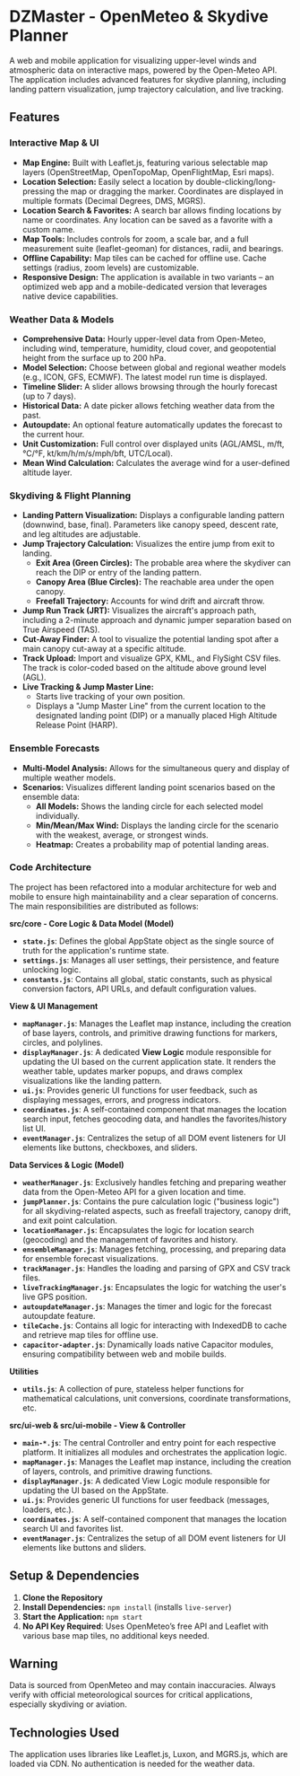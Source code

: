 # DZMaster - OpenMeteo & Skydive Planner

A web and mobile application for visualizing upper-level winds and atmospheric data on interactive maps, powered by the Open-Meteo API. The application includes advanced features for skydive planning, including landing pattern visualization, jump trajectory calculation, and live tracking.

## Features

### Interactive Map & UI
- **Map Engine:** Built with Leaflet.js, featuring various selectable map layers (OpenStreetMap, OpenTopoMap, OpenFlightMap, Esri maps).
- **Location Selection:** Easily select a location by double-clicking/long-pressing the map or dragging the marker. Coordinates are displayed in multiple formats (Decimal Degrees, DMS, MGRS).
- **Location Search & Favorites:** A search bar allows finding locations by name or coordinates. Any location can be saved as a favorite with a custom name.
- **Map Tools:** Includes controls for zoom, a scale bar, and a full measurement suite (leaflet-geoman) for distances, radii, and bearings.
- **Offline Capability:** Map tiles can be cached for offline use. Cache settings (radius, zoom levels) are customizable.
- **Responsive Design:** The application is available in two variants – an optimized web app and a mobile-dedicated version that leverages native device capabilities.

### Weather Data & Models
- **Comprehensive Data:** Hourly upper-level data from Open-Meteo, including wind, temperature, humidity, cloud cover, and geopotential height from the surface up to 200 hPa.
- **Model Selection:** Choose between global and regional weather models (e.g., ICON, GFS, ECMWF). The latest model run time is displayed.
- **Timeline Slider:** A slider allows browsing through the hourly forecast (up to 7 days).
- **Historical Data:** A date picker allows fetching weather data from the past.
- **Autoupdate:** An optional feature automatically updates the forecast to the current hour.
- **Unit Customization:** Full control over displayed units (AGL/AMSL, m/ft, °C/°F, kt/km/h/m/s/mph/bft, UTC/Local).
- **Mean Wind Calculation:** Calculates the average wind for a user-defined altitude layer.

### Skydiving & Flight Planning
- **Landing Pattern Visualization:** Displays a configurable landing pattern (downwind, base, final). Parameters like canopy speed, descent rate, and leg altitudes are adjustable.
- **Jump Trajectory Calculation:** Visualizes the entire jump from exit to landing.
  - **Exit Area (Green Circles):** The probable area where the skydiver can reach the DIP or entry of the landing pattern.
  - **Canopy Area (Blue Circles):** The reachable area under the open canopy.
  - **Freefall Trajectory:** Accounts for wind drift and aircraft throw.
- **Jump Run Track (JRT):** Visualizes the aircraft's approach path, including a 2-minute approach and dynamic jumper separation based on True Airspeed (TAS).
- **Cut-Away Finder:** A tool to visualize the potential landing spot after a main canopy cut-away at a specific altitude.
- **Track Upload:** Import and visualize GPX, KML, and FlySight CSV files. The track is color-coded based on the altitude above ground level (AGL).
- **Live Tracking & Jump Master Line:**
  - Starts live tracking of your own position.
  - Displays a "Jump Master Line" from the current location to the designated landing point (DIP) or a manually placed High Altitude Release Point (HARP).

### Ensemble Forecasts
- **Multi-Model Analysis:** Allows for the simultaneous query and display of multiple weather models.
- **Scenarios:** Visualizes different landing point scenarios based on the ensemble data:
  - **All Models:** Shows the landing circle for each selected model individually.
  - **Min/Mean/Max Wind:** Displays the landing circle for the scenario with the weakest, average, or strongest winds.
  - **Heatmap:** Creates a probability map of potential landing areas.

### Code Architecture

The project has been refactored into a modular architecture for web and mobile to ensure high maintainability and a clear separation of concerns. The main responsibilities are distributed as follows:

**src/core - Core Logic & Data Model (Model)**
* **`state.js`**: Defines the global AppState object as the single source of truth for the application's runtime state.
* **`settings.js`**: Manages all user settings, their persistence, and feature unlocking logic.
* **`constants.js`**: Contains all global, static constants, such as physical conversion factors, API URLs, and default configuration values.

**View & UI Management**
* **`mapManager.js`**: Manages the Leaflet map instance, including the creation of base layers, controls, and primitive drawing functions for markers, circles, and polylines.
* **`displayManager.js`**: A dedicated **View Logic** module responsible for updating the UI based on the current application state. It renders the weather table, updates marker popups, and draws complex visualizations like the landing pattern.
* **`ui.js`**: Provides generic UI functions for user feedback, such as displaying messages, errors, and progress indicators.
* **`coordinates.js`**: A self-contained component that manages the location search input, fetches geocoding data, and handles the favorites/history list UI.
* **`eventManager.js`**: Centralizes the setup of all DOM event listeners for UI elements like buttons, checkboxes, and sliders.

**Data Services & Logic (Model)**
* **`weatherManager.js`**: Exclusively handles fetching and preparing weather data from the Open-Meteo API for a given location and time.
* **`jumpPlanner.js`**: Contains the pure calculation logic ("business logic") for all skydiving-related aspects, such as freefall trajectory, canopy drift, and exit point calculation.
* **`locationManager.js`**: Encapsulates the logic for location search (geocoding) and the management of favorites and history.
* **`ensembleManager.js`**: Manages fetching, processing, and preparing data for ensemble forecast visualizations.
* **`trackManager.js`**: Handles the loading and parsing of GPX and CSV track files.
* **`liveTrackingManager.js`**: Encapsulates the logic for watching the user's live GPS position.
* **`autoupdateManager.js`**: Manages the timer and logic for the forecast autoupdate feature.
* **`tileCache.js`**: Contains all logic for interacting with IndexedDB to cache and retrieve map tiles for offline use.
* **`capacitor-adapter.js`**: Dynamically loads native Capacitor modules, ensuring compatibility between web and mobile builds.

**Utilities**
* **`utils.js`**: A collection of pure, stateless helper functions for mathematical calculations, unit conversions, coordinate transformations, etc.

**src/ui-web & src/ui-mobile - View & Controller**
* **`main-*.js`**: The central Controller and entry point for each respective platform. It initializes all modules and orchestrates the application logic.
* **`mapManager.js`**: Manages the Leaflet map instance, including the creation of layers, controls, and primitive drawing functions.
* **`displayManager.js`**: A dedicated View Logic module responsible for updating the UI based on the AppState.
* **`ui.js`**: Provides generic UI functions for user feedback (messages, loaders, etc.).
* **`coordinates.js`**: A self-contained component that manages the location search UI and favorites list.
* **`eventManager.js`**: Centralizes the setup of all DOM event listeners for UI elements like buttons and sliders.

## Setup & Dependencies

1.  **Clone the Repository**
2.  **Install Dependencies:** `npm install` (installs `live-server`)
3.  **Start the Application:** `npm start`
4.  **No API Key Required**: Uses OpenMeteo’s free API and Leaflet with various base map tiles, no additional keys needed.

## Warning
Data is sourced from OpenMeteo and may contain inaccuracies. Always verify with official meteorological sources for critical applications, especially skydiving or aviation.

## Technologies Used
The application uses libraries like Leaflet.js, Luxon, and MGRS.js, which are loaded via CDN. No authentication is needed for the weather data.